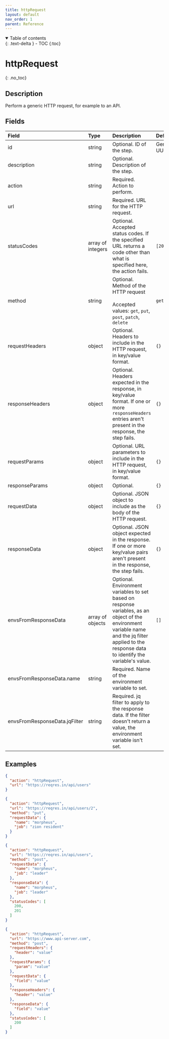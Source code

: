 ```yaml
---
title: httpRequest
layout: default
nav_order: 1
parent: Reference
---
```


<details open markdown="block">
<summary>
Table of contents
</summary>
{: .text-delta }
- TOC
{:toc}
</details>

# httpRequest
{: .no_toc}

## Description

Perform a generic HTTP request, for example to an API.

## Fields

Field | Type | Description | Default
:-- | :-- | :-- | :--
id | string |  Optional. ID of the step. | Generated UUID
description | string |  Optional. Description of the step. | 
action | string |  Required. Action to perform. | 
url | string |  Required. URL for the HTTP request. | 
statusCodes | array of integers |  Optional. Accepted status codes. If the specified URL returns a code other than what is specified here, the action fails. | `[200]`
method | string |  Optional. Method of the HTTP request<br><br>Accepted values: `get`, `put`, `post`, `patch`, `delete` | `get`
requestHeaders | object |  Optional. Headers to include in the HTTP request, in key/value format. | `{}`
responseHeaders | object |  Optional. Headers expected in the response, in key/value format. If one or more `responseHeaders` entries aren't present in the response, the step fails. | `{}`
requestParams | object |  Optional. URL parameters to include in the HTTP request, in key/value format. | `{}`
responseParams | object |  Optional.  | `{}`
requestData | object |  Optional. JSON object to include as the body of the HTTP request. | `{}`
responseData | object |  Optional. JSON object expected in the response. If one or more key/value pairs aren't present in the response, the step fails. | `{}`
envsFromResponseData | array of objects |  Optional. Environment variables to set based on response variables, as an object of the environment variable name and the jq filter applied to the response data to identify the variable's value. | `[]`
envsFromResponseData.name | string |  Required. Name of the environment variable to set. | 
envsFromResponseData.jqFilter | string |  Required. jq filter to apply to the response data. If the filter doesn't return a value, the environment variable isn't set. | 

## Examples

```json
{
  "action": "httpRequest",
  "url": "https://reqres.in/api/users"
}
```

```json
{
  "action": "httpRequest",
  "url": "https://reqres.in/api/users/2",
  "method": "put",
  "requestData": {
    "name": "morpheus",
    "job": "zion resident"
  }
}
```

```json
{
  "action": "httpRequest",
  "url": "https://reqres.in/api/users",
  "method": "post",
  "requestData": {
    "name": "morpheus",
    "job": "leader"
  },
  "responseData": {
    "name": "morpheus",
    "job": "leader"
  },
  "statusCodes": [
    200,
    201
  ]
}
```

```json
{
  "action": "httpRequest",
  "url": "https://www.api-server.com",
  "method": "post",
  "requestHeaders": {
    "header": "value"
  },
  "requestParams": {
    "param": "value"
  },
  "requestData": {
    "field": "value"
  },
  "responseHeaders": {
    "header": "value"
  },
  "responseData": {
    "field": "value"
  },
  "statusCodes": [
    200
  ]
}
```
